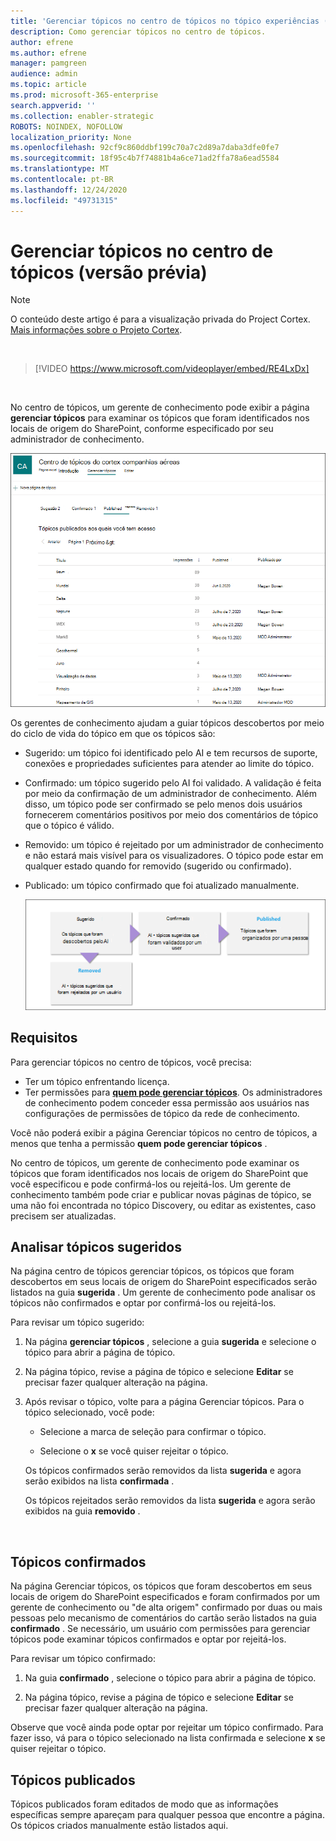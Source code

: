 ```yaml
---
title: 'Gerenciar tópicos no centro de tópicos no tópico experiências (versão prévia) '
description: Como gerenciar tópicos no centro de tópicos.
author: efrene
ms.author: efrene
manager: pamgreen
audience: admin
ms.topic: article
ms.prod: microsoft-365-enterprise
search.appverid: ''
ms.collection: enabler-strategic
ROBOTS: NOINDEX, NOFOLLOW
localization_priority: None
ms.openlocfilehash: 92cf9c860ddbf199c70a7c2d89a7daba3dfe0fe7
ms.sourcegitcommit: 18f95c4b7f74881b4a6ce71ad2ffa78a6ead5584
ms.translationtype: MT
ms.contentlocale: pt-BR
ms.lasthandoff: 12/24/2020
ms.locfileid: "49731315"
---
```

# <a name="manage-topics-in-the-topic-center-preview"></a>Gerenciar tópicos no centro de tópicos (versão prévia)

> [!Note] 
> O conteúdo deste artigo é para a visualização privada do Project Cortex. [Mais informações sobre o Projeto Cortex](https://aka.ms/projectcortex).

</br>

> [!VIDEO https://www.microsoft.com/videoplayer/embed/RE4LxDx]  

</br>


No centro de tópicos, um gerente de conhecimento pode exibir a página **gerenciar tópicos** para examinar os tópicos que foram identificados nos locais de origem do SharePoint, conforme especificado por seu administrador de conhecimento.  

   ![Centro de tópicos](../media/knowledge-management/topic-center.png) </br> 



Os gerentes de conhecimento ajudam a guiar tópicos descobertos por meio do ciclo de vida do tópico em que os tópicos são:

- Sugerido: um tópico foi identificado pelo AI e tem recursos de suporte, conexões e propriedades suficientes para atender ao limite do tópico.
- Confirmado: um tópico sugerido pelo AI foi validado. A validação é feita por meio da confirmação de um administrador de conhecimento. Além disso, um tópico pode ser confirmado se pelo menos dois usuários fornecerem comentários positivos por meio dos comentários de tópico que o tópico é válido.
- Removido: um tópico é rejeitado por um administrador de conhecimento e não estará mais visível para os visualizadores. O tópico pode estar em qualquer estado quando for removido (sugerido ou confirmado). 
- Publicado: um tópico confirmado que foi atualizado manualmente.

   ![Gráfico de ciclo de vida do tópico](../media/knowledge-management/topic-lifecycle.png) </br> 

## <a name="requirements"></a>Requisitos

Para gerenciar tópicos no centro de tópicos, você precisa:
- Ter um tópico enfrentando licença.
- Ter permissões para [**quem pode gerenciar tópicos**](https://docs.microsoft.com/microsoft-365/knowledge/topic-experiences-user-permissions). Os administradores de conhecimento podem conceder essa permissão aos usuários nas configurações de permissões de tópico da rede de conhecimento. 

Você não poderá exibir a página Gerenciar tópicos no centro de tópicos, a menos que tenha a permissão **quem pode gerenciar tópicos** .

No centro de tópicos, um gerente de conhecimento pode examinar os tópicos que foram identificados nos locais de origem do SharePoint que você especificou e pode confirmá-los ou rejeitá-los. Um gerente de conhecimento também pode criar e publicar novas páginas de tópico, se uma não foi encontrada no tópico Discovery, ou editar as existentes, caso precisem ser atualizadas.


## <a name="review-suggested-topics"></a>Analisar tópicos sugeridos

Na página centro de tópicos gerenciar tópicos, os tópicos que foram descobertos em seus locais de origem do SharePoint especificados serão listados na guia **sugerida** . Um gerente de conhecimento pode analisar os tópicos não confirmados e optar por confirmá-los ou rejeitá-los.

Para revisar um tópico sugerido:

1. Na página **gerenciar tópicos** , selecione a guia **sugerida** e selecione o tópico para abrir a página de tópico.</br>

2. Na página tópico, revise a página de tópico e selecione **Editar** se precisar fazer qualquer alteração na página.

3. Após revisar o tópico, volte para a página Gerenciar tópicos. Para o tópico selecionado, você pode:

   - Selecione a marca de seleção para confirmar o tópico.
    
   - Selecione o **x** se você quiser rejeitar o tópico.

    Os tópicos confirmados serão removidos da lista **sugerida** e agora serão exibidos na lista **confirmada** .

    Os tópicos rejeitados serão removidos da lista **sugerida** e agora serão exibidos na guia **removido** .

   </br> 

## <a name="confirmed-topics"></a>Tópicos confirmados

Na página Gerenciar tópicos, os tópicos que foram descobertos em seus locais de origem do SharePoint especificados e foram confirmados por um gerente de conhecimento ou "de alta origem" confirmado por duas ou mais pessoas pelo mecanismo de comentários do cartão serão listados na guia **confirmado** . Se necessário, um usuário com permissões para gerenciar tópicos pode examinar tópicos confirmados e optar por rejeitá-los.

Para revisar um tópico confirmado:

1. Na guia **confirmado** , selecione o tópico para abrir a página de tópico.</br>

2. Na página tópico, revise a página de tópico e selecione **Editar** se precisar fazer qualquer alteração na página.

Observe que você ainda pode optar por rejeitar um tópico confirmado.  Para fazer isso, vá para o tópico selecionado na lista confirmada e selecione **x** se quiser rejeitar o tópico.

## <a name="published-topics"></a>Tópicos publicados
Tópicos publicados foram editados de modo que as informações específicas sempre apareçam para qualquer pessoa que encontre a página. Os tópicos criados manualmente estão listados aqui.




